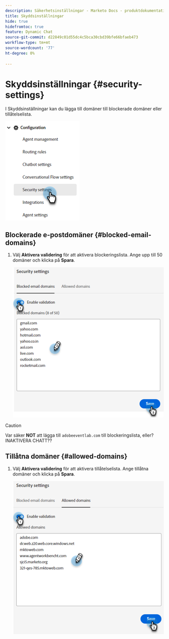 ```yaml
---
description: Säkerhetsinställningar - Marketo Docs - produktdokumentation
title: Skyddsinställningar
hide: true
hidefromtoc: true
feature: Dynamic Chat
source-git-commit: d22849c01d55dc4c5bca30cbd39bfe66bfaeb473
workflow-type: tm+mt
source-wordcount: '77'
ht-degree: 0%

---
```


# Skyddsinställningar {#security-settings}

I Skyddsinställningar kan du lägga till domäner till blockerade domäner eller tillåtelselista.

![](assets/security-settings-1.png)

## Blockerade e-postdomäner {#blocked-email-domains}

1. Välj **Aktivera validering** för att aktivera blockeringslista. Ange upp till 50 domäner och klicka på **Spara**.

   ![](assets/security-settings-2.png)

>[!CAUTION]
>
>Var säker **NOT** att lägga till `adobeeventlab.com` till blockeringslista, eller? INAKTIVERA CHATT??

## Tillåtna domäner {#allowed-domains}

1. Välj **Aktivera validering** för att aktivera tillåtelselista. Ange tillåtna domäner och klicka på **Spara**.

   ![](assets/security-settings-3.png)
